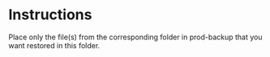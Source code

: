 # Instructions

Place only the file(s) from the corresponding folder in prod-backup that you want restored in this folder.
